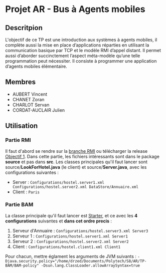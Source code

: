 # Projet AR - Bus à Agents mobiles

## Descritpion
L'objectif de ce TP est une introduction aux systèmes à agents mobiles, il complète aussi la mise en place d’applications réparties en utilisant la communication basique par TCP et le modèle RMI d’appel distant. Il permet aussi d’aborder succinctement l’aspect méta-modèle qu’une telle programmation peut nécessiter. Il consiste à programmer une application d’agents mobiles élémentaire.

## Membres
* AUBERT Vincent
* CHANET Zoran
* CHARLOT Servan
* CORDAT-AUCLAIR Julien

## Utilisation

### Partie RMI
Il faut d'abord se rendre sur la [branche RMI](https://github.com/Servan42/TP-BAM/tree/RMI) ou télécharger la release [Objectif 1](https://github.com/Servan42/TP-BAM/releases/tag/Objectif1).
Dans cette partie, les fichiers intéressants sont dans le package **source** et pas dans **src**.
Les classes principales qu'il faut lancer sont source/**LookForHotel.java** (le client) et source/**Server.java**, avec les configurations suivantes :
* Server : `Configurations/hostel.server1.xml Configurations/hostel.server2.xml DataStore/Annuaire.xml`
* Client : `Paris`

### Partie BAM
La classe principale qu'il faut lancer est [Starter](src/jus/aor/mobilagent/kernel/Starter.java), et ce avec les **4 configurations** suivantes et **dans cet ordre precis** :
1. Serveur d'Annuaire : `Configurations/hostel.server3.xml Server3` 
2. Serveur 1 : `Configurations/hostel.server1.xml Server1`
3. Serveur 2 : `Configurations/hostel.server2.xml Server2`
4. Client : `Configurations/hostel.client1.xml Client1`

Pour chacun, mettre églament les arguments de JVM suivants : 
`-Djava.security.policy="/home/drzed/Documents/Polytech/S8/AR/TP-BAM/BAM-policy" -Dsun.lang.ClassLoader.allowArraySyntax=true`